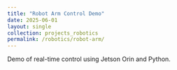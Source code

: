 ```yaml
---
title: "Robot Arm Control Demo"
date: 2025-06-01
layout: single
collection: projects_robotics
permalink: /robotics/robot-arm/
---
```


Demo of real-time control using Jetson Orin and Python.
